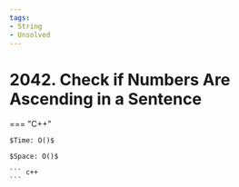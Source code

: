 ```yaml
---
tags:
- String
- Unsolved
---
```



# 2042. Check if Numbers Are Ascending in a Sentence

=== "C++"

    $Time: O()$

    $Space: O()$

    ``` c++
    ```